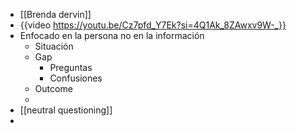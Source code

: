 - [[Brenda dervin]]
- {{video https://youtu.be/Cz7pfd_Y7Ek?si=4Q1Ak_8ZAwxv9W-_}}
- Enfocado en la persona no en la información
	- Situación
	- Gap
		- Preguntas
		- Confusiones
	- Outcome
	-
- [[neutral questioning]]
-